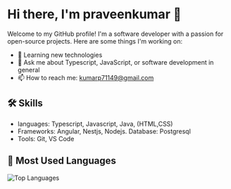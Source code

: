 # Hi there, I'm praveenkumar 👋
Welcome to my GitHub profile! I'm a software developer with a passion for open-source projects. Here are some things I'm working on:
- 🌱 Learning new technologies
- 💬 Ask me about Typescript, JavaScript, or software development in general
- 📫 How to reach me: [kumarp71149@gmail.com](mailto:kumarp71149@gmail.com)
## 🛠 Skills
- languages: Typescript, Javascript, Java, (HTML,CSS)
- Frameworks: Angular, Nestjs, Nodejs. Database: Postgresql
- Tools: Git, VS Code
 ## 🌟 Most Used Languages
   ![Top Languages](https://github-readme-stats.vercel.app/api/top-langs/?username=praveenk545&layout=compact&theme=radical)
